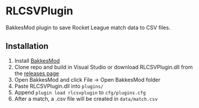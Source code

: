 # RLCSVPlugin
BakkesMod plugin to save Rocket League match data to CSV files.

## Installation
1. Install [BakkesMod](http://www.bakkesmod.com/)
2. Clone repo and build in Visual Studio or download RLCSVPlugin.dll from the [releases page](https://github.com/evansloan/RLCSVPlugin/releases)
3. Open BakkesMod and click File -> Open BakkesMod folder
4. Paste RLCSVPlugin.dll into `plugins/`
5. Append `plugin load rlcsvplugin` to `cfg/plugins.cfg`
6. After a match, a .csv file will be created in `data/match.csv`
